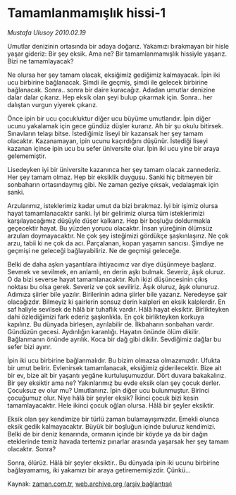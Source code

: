 # Tamamlanmamışlık hissi-1

*Mustafa Ulusoy 2010.02.19*

<tr><td class="metin" colspan="2" style="padding-top: 20px; padding-left: 5px; ">Umutlar denizinin ortasında bir adaya doğarız. Yakamızı bırakmayan bir hisle yaşar gideriz: Bir şey eksik. Ama ne? Bir tamamlanmamışlık hissiyle yaşarız. Bizi ne tamamlayacak?</td></tr><tr><td class="metin" colspan="2" style="padding-top: 20px; padding-left: 5px; "><p>Ne olursa her şey tamam olacak, eksiğimiz gediğimiz kalmayacak. İpin iki ucu birbirine bağlanacak. Şimdi ile geçmiş, şimdi ile gelecek birbirine bağlanacak. Sonra.. sonra bir daire kuracağız. Adadan umutlar denizine dalar dalar çıkarız. Hep eksik olan şeyi bulup çıkarmak için. Sonra.. her dalıştan vurgun yiyerek çıkarız.
<p>Önce ipin bir ucu çocukluktur diğer ucu büyüme umutlarıdır. İpin diğer ucunu yakalamak için gece gündüz düşler kurarız. Ah bir şu okulu bitirsek. Sınavların telaşı bitse. İstediğimiz liseyi bir kazansak her şey tamam olacaktır. Kazanamayan, ipin ucunu kaçırdığını düşünür. İstediği liseyi kazanan içinse ipin ucu bu sefer üniversite olur. İpin iki ucu yine bir araya gelememiştir. 
<p>Lisedeyken iyi bir üniversite kazanınca her şey tamam olacak zannederiz. Her şey tamam olmaz. Hep bir eksiklik duygusu. Sanki hiç bitmeyen bir sonbaharın ortasındaymış gibi. Ne zaman geziye çıksak, vedalaşmak için sanki. 
<p>Arzularımız, isteklerimiz kadar umut da bizi bırakmaz. İyi bir işimiz olursa hayat tamamlanacaktır sanki. İyi bir gelirimiz olursa tüm isteklerimizi karşılayacağımız düşüyle düşer kalkarız. Hep bir boşluğu doldurmakla geçecektir hayat. Bu yüzden yorucu olacaktır. İnsan yüreğinin ölümsüz arzuları doymayacaktır. Ne çok şey isteğimizi gördükçe şaşkınlaşırız. Ne çok arzu, tabii ki ne çok da acı. Parçalanan, kopan yaşamın sancısı. Şimdiye ne geçmişi ne geleceği bağlayabiliriz. Ne de geçmişi geleceğe. 
<p>Belki de daha aşkın yaşantılara ihtiyacımız var diye düşünmeye başlarız. Sevmek ve sevilmek, en anlamlı, en derin aşkı bulmak. Severiz, âşık oluruz. O da bizi severse hayat tamamlanacaktır. Ruh ikizi düşüncesinin çıkış noktası bu olsa gerek. Severiz ve çok seviliriz. Âşık oluruz, âşık olunuruz. Adımıza şiirler bile yazılır. Birilerinin adına şiirler bile yazarız. Neredeyse şair olacağızdır. Bilmeyiz ki şairlerin sonsuz derin kalpleri en eksik kalplerdir. En saf haliyle sevilsek de hâlâ bir tuhaflık vardır. Hâlâ hayat eksiktir. Birlikteyken dahi özlediğimizi fark ederiz şaşkınlıkla. En çok birlikteyken korkuya kapılırız. Bu dünyada birleşen, ayrılabilir de. İlkbaharın sonbaharı vardır. Gündüzün gecesi. Aydınlığın karanlığı. Hayatın önünde ölüm dikilir. Bağlanmanın önünde ayrılık. Koca bir dağ gibi dikilir. Sevdiğimiz dağlar bu sefer bizi ayırır. 
<p>İpin iki ucu birbirine bağlanmalıdır. Bu bizim olmazsa olmazımızdır. Ufukta bir umut belirir. Evlenirsek tamamlanacak, eksiğimiz giderilecektir. Bize ait bir ev, bize ait bir yaşantı yegâne kurtuluşumuzdur. Dört duvara bakakalırız. Bir şey eksiktir ama ne? Yakınlarımız bu evde eksik olan şey çocuk derler. Çocuksuz ev olur mu? Umutlanırız. İpin diğer ucu bulunmuştur. Birinci çocuğumuz olur. Niye hâlâ bir şeyler eksik? İkinci çocuk bizi kesin tamamlayacaktır. Hele ikinci çocuk oğlan olursa. Hâlâ bir şeyler eksiktir. 
<p>Eksik olan şey kendimize bir türlü zaman bulamayışımızdır. Emekli olunca eksik gedik kalmayacaktır. Büyük bir boşluğun içinde buluruz kendimizi. Belki de bir deniz kenarında, ormanın içinde bir köyde ya da bir dağın eteklerinde temiz havada tertemiz pınarlar arasında yaşarsak her şey tamam olacaktır. Sonra? 
<p>Sonra, ölürüz. Hâlâ bir şeyler eksiktir.. Bu dünyada ipin iki ucunu birbirine bağlayamamış, iki yakamızı bir araya getirememişizdir. Çünkü...<br/></p></p></p></p></p></p></p></p></td></tr>

Kaynak: [zaman.com.tr](http://zaman.com.tr/yazar.do?yazino=952939), [web.archive.org (arşiv bağlantısı)](http://web.archive.org/web/20100501013844/http://www.zaman.com.tr:80/yazar.do?yazino=952939)
